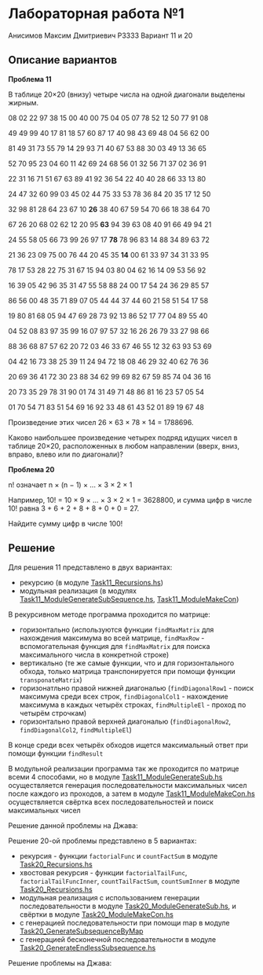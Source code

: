 Лабораторная работа №1 
======
Анисимов Максим Дмитриевич Р3333
Вариант 11 и 20

Описание вариантов
---

**Проблема 11**

В таблице 20×20 (внизу) четыре числа на одной диагонали выделены жирным.

08 02 22 97 38 15 00 40 00 75 04 05 07 78 52 12 50 77 91 08

49 49 99 40 17 81 18 57 60 87 17 40 98 43 69 48 04 56 62 00

81 49 31 73 55 79 14 29 93 71 40 67 53 88 30 03 49 13 36 65

52 70 95 23 04 60 11 42 69 24 68 56 01 32 56 71 37 02 36 91

22 31 16 71 51 67 63 89 41 92 36 54 22 40 40 28 66 33 13 80

24 47 32 60 99 03 45 02 44 75 33 53 78 36 84 20 35 17 12 50

32 98 81 28 64 23 67 10 **26** 38 40 67 59 54 70 66 18 38 64 70

67 26 20 68 02 62 12 20 95 **63** 94 39 63 08 40 91 66 49 94 21

24 55 58 05 66 73 99 26 97 17 **78** 78 96 83 14 88 34 89 63 72

21 36 23 09 75 00 76 44 20 45 35 **14** 00 61 33 97 34 31 33 95

78 17 53 28 22 75 31 67 15 94 03 80 04 62 16 14 09 53 56 92

16 39 05 42 96 35 31 47 55 58 88 24 00 17 54 24 36 29 85 57

86 56 00 48 35 71 89 07 05 44 44 37 44 60 21 58 51 54 17 58

19 80 81 68 05 94 47 69 28 73 92 13 86 52 17 77 04 89 55 40

04 52 08 83 97 35 99 16 07 97 57 32 16 26 26 79 33 27 98 66

88 36 68 87 57 62 20 72 03 46 33 67 46 55 12 32 63 93 53 69

04 42 16 73 38 25 39 11 24 94 72 18 08 46 29 32 40 62 76 36

20 69 36 41 72 30 23 88 34 62 99 69 82 67 59 85 74 04 36 16

20 73 35 29 78 31 90 01 74 31 49 71 48 86 81 16 23 57 05 54

01 70 54 71 83 51 54 69 16 92 33 48 61 43 52 01 89 19 67 48

Произведение этих чисел 26 × 63 × 78 × 14 = 1788696.

Каково наибольшее произведение четырех подряд идущих чисел в таблице 20×20, расположенных в любом направлении (вверх, вниз, вправо, влево или по диагонали)?

**Проблема 20**

n! означает n × (n − 1) × ... × 3 × 2 × 1

Например, 10! = 10 × 9 × ... × 3 × 2 × 1 = 3628800,
и сумма цифр в числе 10! равна 3 + 6 + 2 + 8 + 8 + 0 + 0 = 27.

Найдите сумму цифр в числе 100!

Решение
---
Для решения 11 представлено в двух вариантах: 
* рекурсию (в модуле [Task11_Recursions.hs](https://github.com/MyximAnisimov/FunctionalProgrammingLab1/blob/main/src/Task11_Recursions.hs))
* модульная реализация (в модулях [Task11_ModuleGenerateSubSequence.hs](https://github.com/MyximAnisimov/FunctionalProgrammingLab1/blob/main/src/Task11_ModuleGenerateSub.hs), [Task11_ModuleMakeCon](https://github.com/MyximAnisimov/FunctionalProgrammingLab1/blob/main/src/Task11_ModuleMakeCon.hs))

В рекурсивном методе программа проходится по матрице:
- горизонтально (используются функции `findMaxMatrix` для нахождения максимума во всей матрице, `findMaxRow` - вспомогательная функция для `findMaxMatrix` для поиска максимального числа в конкретной строке)
- вертикально (те же самые функции, что и для горизонтального обхода, только матрица транспонируется при помощи функции `transponateMatrix`)
- горизонатльно правой нижней диагональю (`findDiagonalRow1` - поиск максимума среди всех строк, `findDiagonalCol1` - нахождение максимума в каждых четырёх строках, `findMultipleEl` - проход по четырём строчкам)
- горизонтально правой верхней диагональю (`findDiagonalRow2`, `findDiagonalCol2`, `findMultipleEl`)

В конце среди всех четырёх обходов ищется максимальный ответ при помощи функции `findResult`

В модульной реализации программа так же проходится по матрице всеми 4 способами, но в модуле [Task11_ModuleGenerateSub.hs](https://github.com/MyximAnisimov/FunctionalProgrammingLab1/blob/main/src/Task11_ModuleGenerateSub.hs) осуществляется генерация последовательности максимальных чисел после каждого из проходов, а затем в модуле [Task11_ModuleMakeCon.hs](https://github.com/MyximAnisimov/FunctionalProgrammingLab1/blob/main/src/Task11_ModuleMakeCon.hs) осуществляется свёртка всех последовательностей и поиск максимальных чисел

Решение данной проблемы на Джава:

Решение 20-ой проблемы представлено в 5 вариантах:
* рекурсия - функции `factorialFunc` и `countFactSum` в модуле [Task20_Recursions.hs](https://github.com/MyximAnisimov/FunctionalProgrammingLab1/blob/main/src/Task20_Recursions.hs)
* хвостовая рекурсия - функции `factorialTailFunc`, `factorialTailFuncInner`, `countTailFactSum`, `countSumInner` в модуле [Task20_Recursions.hs](https://github.com/MyximAnisimov/FunctionalProgrammingLab1/blob/main/src/Task20_Recursions.hs)
* модульная реализация с использованием генерации последовательности в модуле [Task20_ModuleGenerateSub.hs](https://github.com/MyximAnisimov/FunctionalProgrammingLab1/blob/main/src/Task20_ModuleGenerateSub.hs), и свёртки в модуле [Task20_ModuleMakeCon.hs](https://github.com/MyximAnisimov/FunctionalProgrammingLab1/blob/main/src/Task20_ModuleMakeCon.hs)
* с генерацией последовательности при помощи map в модуле [Task20_GenerateSubsequenceByMap](https://github.com/MyximAnisimov/FunctionalProgrammingLab1/blob/main/src/Task20_GenerateSubsequenceByMap.hs)
* с генерацией бесконечной последовательности в модуле [Task20_GenerateEndlessSubsequence.hs](https://github.com/MyximAnisimov/FunctionalProgrammingLab1/blob/main/src/Task20_GenerateEndlessSubsequence.hs)

Решение проблемы на Джава:









